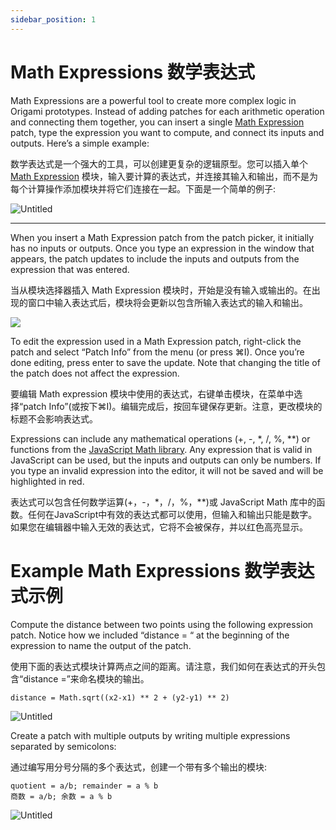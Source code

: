 ```yaml
---
sidebar_position: 1
---
```


# Math Expressions 数学表达式

Math Expressions are a powerful tool to create more complex logic in Origami prototypes. Instead of adding patches for each arithmetic operation and connecting them together, you can insert a single [Math Expression](../Math/Math%20Expression)  patch, type the expression you want to compute, and connect its inputs and outputs. Here’s a simple example:

数学表达式是一个强大的工具，可以创建更复杂的逻辑原型。您可以插入单个 [Math Expression](../Math/Math%20Expression) 模块，输入要计算的表达式，并连接其输入和输出，而不是为每个计算操作添加模块并将它们连接在一起。下面是一个简单的例子:

![Untitled](https://s3.us-west-2.amazonaws.com/secure.notion-static.com/81616290-ef38-4aeb-be02-f79bf86569ab/Untitled.png?X-Amz-Algorithm=AWS4-HMAC-SHA256&X-Amz-Content-Sha256=UNSIGNED-PAYLOAD&X-Amz-Credential=AKIAT73L2G45EIPT3X45%2F20220603%2Fus-west-2%2Fs3%2Faws4_request&X-Amz-Date=20220603T040636Z&X-Amz-Expires=86400&X-Amz-Signature=edd811b5241e7d3509d0c09ed14434357c13244bb64729ba98e2c23ae1b298df&X-Amz-SignedHeaders=host&response-content-disposition=filename%20%3D%22Untitled.png%22&x-id=GetObject)

------

When you insert a Math Expression patch from the patch picker, it initially has no inputs or outputs. Once you type an expression in the window that appears, the patch updates to include the inputs and outputs from the expression that was entered.

当从模块选择器插入 Math Expression 模块时，开始是没有输入或输出的。在出现的窗口中输入表达式后，模块将会更新以包含所输入表达式的输入和输出。

![](https://origami.design/public/images/docs/mathExpression-editor.png)

To edit the expression used in a Math Expression patch, right-click the patch and select “Patch Info” from the menu (or press ⌘I). Once you’re done editing, press enter to save the update. Note that changing the title of the patch does not affect the expression.

要编辑 Math expression 模块中使用的表达式，右键单击模块，在菜单中选择“patch Info”(或按下⌘I)。编辑完成后，按回车键保存更新。注意，更改模块的标题不会影响表达式。

Expressions can include any mathematical operations (+, -, *, /, %, **) or functions from the [JavaScript Math library](https://developer.mozilla.org/en-US/docs/Web/JavaScript/Reference/Global_Objects/Math). Any expression that is valid in JavaScript can be used, but the inputs and outputs can only be numbers. If you type an invalid expression into the editor, it will not be saved and will be highlighted in red.

表达式可以包含任何数学运算(+，-，*，/，%，**)或 JavaScript Math 库中的函数。任何在JavaScript中有效的表达式都可以使用，但输入和输出只能是数字。如果您在编辑器中输入无效的表达式，它将不会被保存，并以红色高亮显示。

# Example Math Expressions 数学表达式示例

Compute the distance between two points using the following expression patch. Notice how we included “distance = “ at the beginning of the expression to name the output of the patch.

使用下面的表达式模块计算两点之间的距离。请注意，我们如何在表达式的开头包含“distance =”来命名模块的输出。

```
distance = Math.sqrt((x2-x1) ** 2 + (y2-y1) ** 2)
```

![Untitled](https://s3.us-west-2.amazonaws.com/secure.notion-static.com/d3db38aa-d1aa-40fc-8333-765bb9b118f8/Untitled.png?X-Amz-Algorithm=AWS4-HMAC-SHA256&X-Amz-Content-Sha256=UNSIGNED-PAYLOAD&X-Amz-Credential=AKIAT73L2G45EIPT3X45%2F20220603%2Fus-west-2%2Fs3%2Faws4_request&X-Amz-Date=20220603T040652Z&X-Amz-Expires=86400&X-Amz-Signature=e1f656eeb420687cd28121c9a2511c4ed169c88d88dafe8308faa88cf7ebebbd&X-Amz-SignedHeaders=host&response-content-disposition=filename%20%3D%22Untitled.png%22&x-id=GetObject)

Create a patch with multiple outputs by writing multiple expressions separated by semicolons:

通过编写用分号分隔的多个表达式，创建一个带有多个输出的模块:

```
quotient = a/b; remainder = a % b
商数 = a/b; 余数 = a % b
```

![Untitled](https://s3.us-west-2.amazonaws.com/secure.notion-static.com/fc63614f-1260-4467-8726-ee68e1a52f06/Untitled.png?X-Amz-Algorithm=AWS4-HMAC-SHA256&X-Amz-Content-Sha256=UNSIGNED-PAYLOAD&X-Amz-Credential=AKIAT73L2G45EIPT3X45%2F20220603%2Fus-west-2%2Fs3%2Faws4_request&X-Amz-Date=20220603T040659Z&X-Amz-Expires=86400&X-Amz-Signature=24a933621ead1857337661d26f0fe864c6166b95acb945c13c2d4a87e9ad237b&X-Amz-SignedHeaders=host&response-content-disposition=filename%20%3D%22Untitled.png%22&x-id=GetObject)
